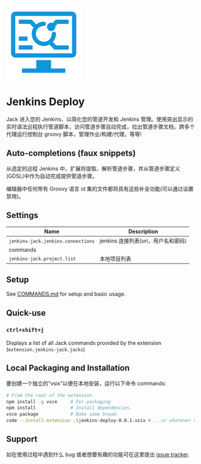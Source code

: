![logo](images/deploy.png)

# Jenkins Deploy

Jack 进入您的 Jenkins，以简化您的管道开发和 Jenkins 管理。使用突出显示的实时语法远程执行管道脚本，访问管道步骤自动完成，拉出管道步骤文档，跨多个代理运行控制台 groovy 脚本，管理作业/构建/代理，等等!

## Auto-completions (faux snippets)

从选定的远程 Jenkins 中，扩展将提取、解析管道步骤，并从管道步骤定义(GDSL)中作为自动完成提供管道步骤。

编辑器中任何带有 Groovy 语言 id 集的文件都将具有这些补全功能(可以通过设置禁用)。

## Settings

<!-- settings-start -->

| Name                               | Description                         |
| ---------------------------------- | ----------------------------------- |
| `jenkins-jack.jenkins.connections` | jenkins 连接列表(uri，用户名和密码) |
| commands                           |
| `jenkins-jack.project.list`        | 本地项目列表                        |

<!-- settings-end -->

## Setup

See [COMMANDS.md](COMMANDS.md) for setup and basic usage.

## Quick-use

### `ctrl+shift+j`

Displays a list of all Jack commands provided by the extension (`extension.jenkins-jack.jacks`)

## Local Packaging and Installation

要创建一个独立的“vsix”以便在本地安装，运行以下命令
commands:

```bash
# From the root of the extension.
npm install -g vsce     # For packaging
npm install             # Install dependencies.
vsce package            # Bake some bread.
code --install-extension .\jenkins-deploy-0.0.1.vsix # ...or whatever version was built
```

## Support

如在使用过程中遇到什么 bug 或者想要有趣的功能可在这里提出 [issue tracker](https://github.com/pregalaxyer/jenkins-deploy/issues).
